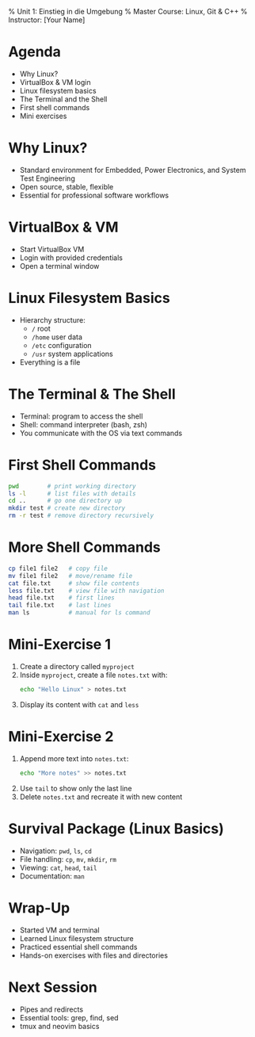 % Unit 1: Einstieg in die Umgebung
% Master Course: Linux, Git & C++
% Instructor: [Your Name]

# Agenda

- Why Linux?
- VirtualBox & VM login
- Linux filesystem basics
- The Terminal and the Shell
- First shell commands
- Mini exercises

# Why Linux?

- Standard environment for Embedded, Power Electronics, and System Test Engineering
- Open source, stable, flexible
- Essential for professional software workflows

# VirtualBox & VM

- Start VirtualBox VM
- Login with provided credentials
- Open a terminal window

# Linux Filesystem Basics

- Hierarchy structure:
  - `/` root
  - `/home` user data
  - `/etc` configuration
  - `/usr` system applications
- Everything is a file

# The Terminal & The Shell

- Terminal: program to access the shell
- Shell: command interpreter (bash, zsh)
- You communicate with the OS via text commands

# First Shell Commands

```bash
pwd        # print working directory
ls -l      # list files with details
cd ..      # go one directory up
mkdir test # create new directory
rm -r test # remove directory recursively
```

# More Shell Commands

```bash
cp file1 file2   # copy file
mv file1 file2   # move/rename file
cat file.txt     # show file contents
less file.txt    # view file with navigation
head file.txt    # first lines
tail file.txt    # last lines
man ls           # manual for ls command
```

# Mini-Exercise 1

1. Create a directory called `myproject`
2. Inside `myproject`, create a file `notes.txt` with:
   ```bash
   echo "Hello Linux" > notes.txt
   ```
3. Display its content with `cat` and `less`

# Mini-Exercise 2

1. Append more text into `notes.txt`:
   ```bash
   echo "More notes" >> notes.txt
   ```
2. Use `tail` to show only the last line
3. Delete `notes.txt` and recreate it with new content

# Survival Package (Linux Basics)

- Navigation: `pwd`, `ls`, `cd`
- File handling: `cp`, `mv`, `mkdir`, `rm`
- Viewing: `cat`, `head`, `tail`
- Documentation: `man`

# Wrap-Up

- Started VM and terminal
- Learned Linux filesystem structure
- Practiced essential shell commands
- Hands-on exercises with files and directories

# Next Session

- Pipes and redirects
- Essential tools: grep, find, sed
- tmux and neovim basics
